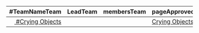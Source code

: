 
| #TeamNameTeam | LeadTeam | membersTeam | pageApproved? |
|---------------|----------|-------------|---------------|
| <a target='_blank' href='https://twitter.com/home?status=Go Team %23CryingObjects @koding %23hackathon koding.com/Hackathon @sinan'> <img src='https://g.twimg.com/Twitter_logo_blue.png' height='14'/> #Crying Objects </a> | | | [Crying Objects](./Teams/CryingObjects/ABOUT.md) | |